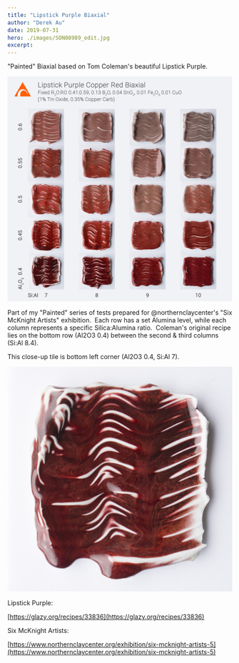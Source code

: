 ```yaml
---
title: "Lipstick Purple Biaxial"
author: "Derek Au"
date: 2019-07-31
hero: ./images/SON08989_edit.jpg
excerpt: 
---
```


"Painted" Biaxial based on Tom Coleman's beautiful Lipstick Purple.

![](./images/LipstickBiaxSq.jpg)

Part of my "Painted" series of tests prepared for @northernclaycenter's "Six McKnight Artists" exhibition.  Each row has a set Alumina level, while each column represents a specific Silica:Alumina ratio.  Coleman's original recipe lies on the bottom row (Al2O3 0.4) between the second & third columns (Si:Al 8.4). 

This close-up tile is bottom left corner (Al2O3 0.4, Si:Al 7).

![](./images/SON08989_edit.jpg)

Lipstick Purple:

[https://glazy.org/recipes/33836](https://glazy.org/recipes/33836)

Six McKnight Artists:

[https://www.northernclaycenter.org/exhibition/six-mcknight-artists-5](https://www.northernclaycenter.org/exhibition/six-mcknight-artists-5)
